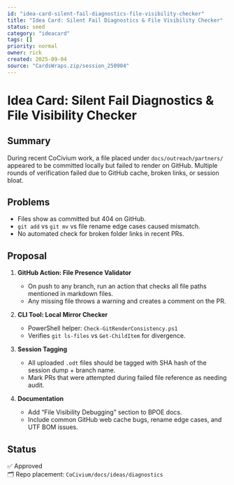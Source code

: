 ```yaml
---
id: "idea-card-silent-fail-diagnostics-file-visibility-checker"
title: "Idea Card: Silent Fail Diagnostics & File Visibility Checker"
status: seed
category: "ideacard"
tags: []
priority: normal
owner: rick
created: 2025-09-04
source: "CardsWraps.zip/session_250904"
---
```


# Idea Card: Silent Fail Diagnostics & File Visibility Checker

## Summary
During recent CoCivium work, a file placed under `docs/outreach/partners/` appeared to be committed locally but failed to render on GitHub. Multiple rounds of verification failed due to GitHub cache, broken links, or session bloat.

## Problems
- Files show as committed but 404 on GitHub.
- `git add` vs `git mv` vs file rename edge cases caused mismatch.
- No automated check for broken folder links in recent PRs.

## Proposal
1. **GitHub Action: File Presence Validator**
   - On push to any branch, run an action that checks all file paths mentioned in markdown files.
   - Any missing file throws a warning and creates a comment on the PR.

2. **CLI Tool: Local Mirror Checker**
   - PowerShell helper: `Check-GitRenderConsistency.ps1`
   - Verifies `git ls-files` vs `Get-ChildItem` for divergence.

3. **Session Tagging**
   - All uploaded `.odt` files should be tagged with SHA hash of the session dump + branch name.
   - Mark PRs that were attempted during failed file reference as needing audit.

4. **Documentation**
   - Add “File Visibility Debugging” section to BPOE docs.
   - Include common GitHub web cache bugs, rename edge cases, and UTF BOM issues.

## Status
✅ Approved  
🗂 Repo placement: `CoCivium/docs/ideas/diagnostics`

